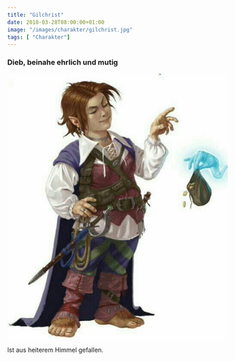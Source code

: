 ```yaml
---
title: "Gilchrist"
date: 2018-03-28T08:00:00+01:00
image: "/images/charakter/gilchrist.jpg"
tags: [ "Charakter"]
---
```


### Dieb, beinahe ehrlich und mutig

<img
  src='/images/charakter/gilchrist.jpg'
  class='character-image'/>

Ist aus heiterem Himmel gefallen.

